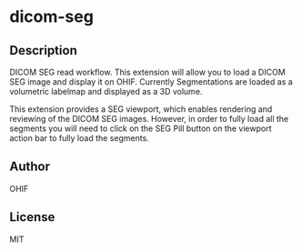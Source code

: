 # dicom-seg
## Description

DICOM SEG read workflow. This extension will allow you to load a DICOM SEG image
and display it on OHIF. Currently Segmentations are loaded as a volumetric labelmap
and displayed as a 3D volume.

This extension provides a SEG viewport, which enables rendering and reviewing
of the DICOM SEG images. However, in order to fully load all the segments
you will need to click on the SEG Pill button on the viewport action bar
to fully load the segments.

## Author

OHIF

## License
MIT
